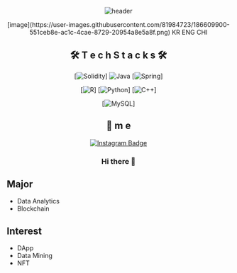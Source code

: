 <div align=center>

![header](https://capsule-render.vercel.app/api?type=soft&color=auto&height=150&section=header&text=onehowon&fontSize=70&animation=twinkling)

<p align="center">[image](https://user-images.githubusercontent.com/81984723/186609900-551ceb8e-ac1c-4cae-8729-20954a8e5a8f.png)
KR ENG CHI</p>

<div align=center>
 
## 🛠 T e c h S t a c k s 🛠
 
[![Solidity](https://img.shields.io/badge/Solidity-363636?style=flat-square&logo=Solidity&logoColor=white)]
![Java](https://img.shields.io/badge/Java-007396?style=flat&logo=OpenJDK&logoColor=white")
[![Spring](https://img.shields.io/badge/Spring-6DB33F?style=flat-square&logo=Spring&logoColor=white)]
<br>
 
[![R](https://img.shields.io/badge/R-75AADB?style=flat-square&logo=R&logoColor=white)]
[![Python](https://img.shields.io/badge/Python-3776AB?style=flat-square&logo=Python&logoColor=white)]
[![C++](https://img.shields.io/badge/C++-00599C?style=flat-square&logo=c%2B%2B&style=flat&logoColor=white)]
<br>

[![MySQL](https://img.shields.io/badge/MySQL-4479A1?style=flat-square&logo=MySQL&style=flat&logoColor=white)]

## 💫 m e
 
[![Instagram Badge](https://img.shields.io/badge/instagram-FC60A8?style=flat-square&logo=instagram&logoColor=white&link=https://www.instagram.com/one_ho_won/?hl=ko)](https://www.instagram.com/one_ho_won/?hl=ko)
 
 
### Hi there 👋
 
<div align=left>

## Major 
* Data Analytics
* Blockchain

## Interest
* DApp
* Data Mining
* NFT


